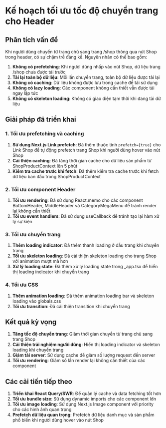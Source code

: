 # Kế hoạch tối ưu tốc độ chuyển trang cho Header

## Phân tích vấn đề

Khi người dùng chuyển từ trang chủ sang trang /shop thông qua nút Shop trong header, có sự chậm trễ đáng kể. Nguyên nhân có thể bao gồm:

1. **Không có prefetching**: Khi người dùng nhấp vào nút Shop, dữ liệu trang /shop chưa được tải trước
2. **Tải lại toàn bộ dữ liệu**: Mỗi lần chuyển trang, toàn bộ dữ liệu được tải lại
3. **Không có caching**: Dữ liệu không được lưu trong cache để tái sử dụng
4. **Không có lazy loading**: Các component không cần thiết vẫn được tải ngay lập tức
5. **Không có skeleton loading**: Không có giao diện tạm thời khi đang tải dữ liệu

## Giải pháp đã triển khai

### 1. Tối ưu prefetching và caching

1. **Sử dụng Next.js Link prefetch**: Đã thêm thuộc tính `prefetch={true}` cho Link Shop để tự động prefetch trang Shop khi người dùng hover vào nút Shop
2. **Cải thiện caching**: Đã tăng thời gian cache cho dữ liệu sản phẩm từ ShopProductContext lên 5 phút
3. **Kiểm tra cache trước khi fetch**: Đã thêm kiểm tra cache trước khi fetch dữ liệu ban đầu trong ShopProductContext

### 2. Tối ưu component Header

1. **Tối ưu rendering**: Đã sử dụng React.memo cho các component BottomHeader, MiddleHeader và CategoryMegaMenu để tránh render lại không cần thiết
2. **Tối ưu event handlers**: Đã sử dụng useCallback để tránh tạo lại hàm xử lý sự kiện

### 3. Tối ưu chuyển trang

1. **Thêm loading indicator**: Đã thêm thanh loading ở đầu trang khi chuyển trang
2. **Tối ưu skeleton loading**: Đã cải thiện skeleton loading cho trang Shop với animation mượt mà hơn
3. **Xử lý loading state**: Đã thêm xử lý loading state trong _app.tsx để hiển thị loading indicator khi chuyển trang

### 4. Tối ưu CSS

1. **Thêm animation loading**: Đã thêm animation loading bar và skeleton loading vào globals.css
2. **Tối ưu transition**: Đã cải thiện transition khi chuyển trang

## Kết quả kỳ vọng

1. **Tăng tốc độ chuyển trang**: Giảm thời gian chuyển từ trang chủ sang trang Shop
2. **Cải thiện trải nghiệm người dùng**: Hiển thị loading indicator và skeleton loading khi chuyển trang
3. **Giảm tải server**: Sử dụng cache để giảm số lượng request đến server
4. **Tối ưu rendering**: Giảm số lần render lại không cần thiết của các component

## Các cải tiến tiếp theo

1. **Triển khai React Query/SWR**: Để quản lý cache và data fetching tốt hơn
2. **Tối ưu bundle size**: Sử dụng dynamic imports cho các component lớn
3. **Tối ưu image loading**: Sử dụng Next.js Image component với priority cho các hình ảnh quan trọng
4. **Prefetch dữ liệu quan trọng**: Prefetch dữ liệu danh mục và sản phẩm phổ biến khi người dùng hover vào nút Shop
